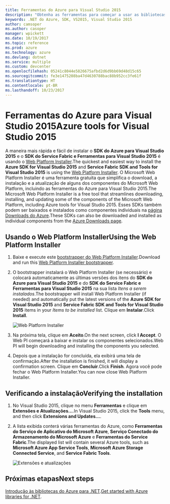 ```yaml
---
title: Ferramentas do Azure para Visual Studio 2015
description: "Obtenha as ferramentas para começar a usar as bibliotecas .NET do Azure no Visual Studio 2015."
keywords: .NET do Azure, SDK, VS2015, Visual Studio 2015
author: camsoper
ms.author: casoper
manager: wpickett
ms.date: 10/19/2017
ms.topic: reference
ms.prod: azure
ms.technology: azure
ms.devlang: dotnet
ms.service: multiple
ms.custom: devcenter
ms.openlocfilehash: 05241c8044e5826675afbd2d6d9bb69d48d15c65
ms.sourcegitcommit: fe3e1475208ba47d4630788bac88b952cc3fe61f
ms.translationtype: HT
ms.contentlocale: pt-BR
ms.lasthandoff: 10/23/2017
---
```

# <a name="azure-tools-for-visual-studio-2015"></a><span data-ttu-id="3bf8d-104">Ferramentas do Azure para Visual Studio 2015</span><span class="sxs-lookup"><span data-stu-id="3bf8d-104">Azure tools for Visual Studio 2015</span></span>

<span data-ttu-id="3bf8d-105">A maneira mais rápida e fácil de instalar o **SDK do Azure para Visual Studio 2015** e o **SDK do Service Fabric e Ferramentas para Visual Studio 2015** é usando o [Web Platform Installer](https://www.microsoft.com/web/downloads/platform.aspx).</span><span class="sxs-lookup"><span data-stu-id="3bf8d-105">The quickest and easiest way to install the **Azure SDK for Visual Studio 2015** and **Service Fabric SDK and Tools for Visual Studio 2015** is using the [Web Platform Installer](https://www.microsoft.com/web/downloads/platform.aspx).</span></span>  <span data-ttu-id="3bf8d-106">O Microsoft Web Platform Installer é uma ferramenta gratuita que simplifica o download, a instalação e a atualização de alguns dos componentes do Microsoft Web Platform, incluindo as ferramentas do Azure para Visual Studio 2015.</span><span class="sxs-lookup"><span data-stu-id="3bf8d-106">The Microsoft Web Platform Installer is a free tool that streamlines downloading, installing, and updating some of the components of the Microsoft Web Platform, including Azure tools for Visual Studio 2015.</span></span>  <span data-ttu-id="3bf8d-107">Esses SDKs também podem ser baixados e instalados como componentes individuais na [página Downloads do Azure](https://azure.microsoft.com/downloads/).</span><span class="sxs-lookup"><span data-stu-id="3bf8d-107">These SDKs can also be downloaded and installed as individual components from the [Azure Downloads page](https://azure.microsoft.com/downloads/).</span></span> 

## <a name="using-the-web-platform-installer"></a><span data-ttu-id="3bf8d-108">Usando o Web Platform Installer</span><span class="sxs-lookup"><span data-stu-id="3bf8d-108">Using the Web Platform Installer</span></span>

1. <span data-ttu-id="3bf8d-109">Baixe e execute este [bootstrapper do Web Platform Installer](https://www.microsoft.com/web/handlers/webpi.ashx?command=getinstallerredirect&appid=VWDOrVs2015AzurePack;MicrosoftAzure-ServiceFabric-VS2015).</span><span class="sxs-lookup"><span data-stu-id="3bf8d-109">Download and run this [Web Platform Installer bootstrapper](https://www.microsoft.com/web/handlers/webpi.ashx?command=getinstallerredirect&appid=VWDOrVs2015AzurePack;MicrosoftAzure-ServiceFabric-VS2015).</span></span>  

2. <span data-ttu-id="3bf8d-110">O bootstrapper instalará o Web Platform Installer (se necessário) e colocará automaticamente as últimas versões dos itens do **SDK do Azure para Visual Studio 2015** e do **SDK do Service Fabric e Ferramentas para Visual Studio 2015** na sua lista *Itens a serem instalados*.</span><span class="sxs-lookup"><span data-stu-id="3bf8d-110">The bootstrapper will install Web Platform Installer (if needed) and automatically put the latest versions of the  **Azure SDK for Visual Studio 2015** and **Service Fabric SDK and Tools for Visual Studio 2015** items in your *Items to be installed* list.</span></span>  <span data-ttu-id="3bf8d-111">Clique em **Instalar**.</span><span class="sxs-lookup"><span data-stu-id="3bf8d-111">Click **Install**.</span></span>

    ![Web Platform Installer](media/dotnet-sdk-vs2015-install/webpi.png)

3. <span data-ttu-id="3bf8d-113">Na próxima tela, clique em **Aceito**.</span><span class="sxs-lookup"><span data-stu-id="3bf8d-113">On the next screen, click **I Accept**.</span></span>  <span data-ttu-id="3bf8d-114">O Web PI começará a baixar e instalar os componentes selecionados.</span><span class="sxs-lookup"><span data-stu-id="3bf8d-114">Web PI will begin downloading and installing the components you selected.</span></span>

4. <span data-ttu-id="3bf8d-115">Depois que a instalação for concluída, ela exibirá uma tela de confirmação.</span><span class="sxs-lookup"><span data-stu-id="3bf8d-115">After the installation is finished, it will display a confirmation screen.</span></span>  <span data-ttu-id="3bf8d-116">Clique em **Concluir**.</span><span class="sxs-lookup"><span data-stu-id="3bf8d-116">Click **Finish**.</span></span>  <span data-ttu-id="3bf8d-117">Agora você pode fechar o Web Platform Installer.</span><span class="sxs-lookup"><span data-stu-id="3bf8d-117">You can now close Web Platform Installer.</span></span>

## <a name="verifying-the-installation"></a><span data-ttu-id="3bf8d-118">Verificando a instalação</span><span class="sxs-lookup"><span data-stu-id="3bf8d-118">Verifying the installation</span></span>

1. <span data-ttu-id="3bf8d-119">No Visual Studio 2015, clique no menu **Ferramentas** e clique em **Extensões e Atualizações...**.</span><span class="sxs-lookup"><span data-stu-id="3bf8d-119">In Visual Studio 2015, click the **Tools** menu, and then click **Extensions and Updates...**.</span></span>

2. <span data-ttu-id="3bf8d-120">A lista exibida conterá várias ferramentas do Azure, como **Ferramentas do Serviço de Aplicativo do Microsoft Azure**, **Serviço Conectado do Armazenamento do Microsoft Azure** e **Ferramentas do Service Fabric**.</span><span class="sxs-lookup"><span data-stu-id="3bf8d-120">The displayed list will contain several Azure tools, such as **Microsoft Azure App Service Tools**, **Microsoft Azure Storage Connected Service**, and **Service Fabric Tools**.</span></span>

    ![Extensões e atualizações](media\dotnet-sdk-vs2015-install\ext-tools.png)

## <a name="next-steps"></a><span data-ttu-id="3bf8d-122">Próximas etapas</span><span class="sxs-lookup"><span data-stu-id="3bf8d-122">Next steps</span></span>

<span data-ttu-id="3bf8d-123">[Introdução às bibliotecas do Azure para .NET](dotnet-sdk-azure-get-started.md).</span><span class="sxs-lookup"><span data-stu-id="3bf8d-123">[Get started with Azure libraries for .NET](dotnet-sdk-azure-get-started.md).</span></span>
